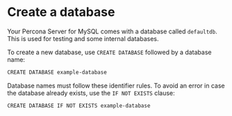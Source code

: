 # Create a database

Your Percona Server for MySQL comes with a database called `defaultdb`. This is used for testing and some internal databases.

To create a new database, use `CREATE DATABASE` followed by a database name:

```bash
CREATE DATABASE example-database
```

Database names must follow these identifier rules. To avoid an error in case the database already exists, use the `IF NOT EXISTS` clause:

```bash
CREATE DATABASE IF NOT EXISTS example-database
```